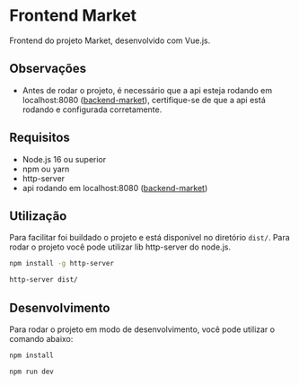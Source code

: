 # Frontend Market 

Frontend do projeto Market, desenvolvido com Vue.js.

## Observações

- Antes de rodar o projeto, é necessário que a api esteja rodando em localhost:8080 ([backend-market](https://github.com/jmarcos16/des-api)), certifique-se de que a api está rodando e configurada corretamente.

## Requisitos

- Node.js 16 ou superior
- npm ou yarn
- http-server
- api rodando em localhost:8080 ([backend-market](https://github.com/jmarcos16/des-api))

## Utilização

Para facilitar foi buildado o projeto e está disponível no diretório `dist/`. Para rodar o projeto você pode utilizar lib http-server do node.js.

```bash
npm install -g http-server

http-server dist/
```

## Desenvolvimento

Para rodar o projeto em modo de desenvolvimento, você pode utilizar o comando abaixo:

```bash
npm install

npm run dev
```